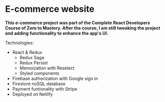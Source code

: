 # E-commerce website
**This e-commerce project was part of the Complete React Developers Course of Zero to Mastery. After the course, I am still tweaking the project and adding functionality to enhance the app's UI.**

Technologies:
- React & Redux
  - Redux Saga
  - Redux Persist
  - Memoization with Reselect
  - Styled components
- Firebase authorization with Google sign in 
- Firestore noSQL database
- Payment funtionality with Stripe
- Deployed on Netlify

